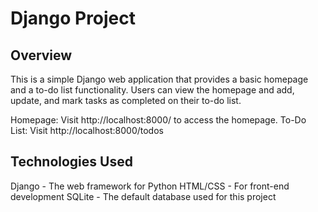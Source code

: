 # Django Project
## Overview

This is a simple Django web application that provides a basic homepage and a to-do list functionality. Users can view the homepage and add, update, and mark tasks as completed on their to-do list.

Homepage: Visit http://localhost:8000/ to access the homepage.
To-Do List: Visit http://localhost:8000/todos

## Technologies Used
Django - The web framework for Python
HTML/CSS - For front-end development
SQLite - The default database used for this project
